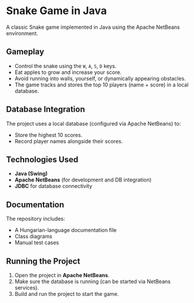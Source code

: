 # Snake Game in Java

A classic Snake game implemented in Java using the Apache NetBeans environment.

## Gameplay

- Control the snake using the `W`, `A`, `S`, `D` keys.
- Eat apples to grow and increase your score.
- Avoid running into walls, yourself, or dynamically appearing obstacles.
- The game tracks and stores the top 10 players (name + score) in a local database.

## Database Integration

The project uses a local database (configured via Apache NetBeans) to:
- Store the highest 10 scores.
- Record player names alongside their scores.

## Technologies Used

- **Java (Swing)**
- **Apache NetBeans** (for development and DB integration)
- **JDBC** for database connectivity

## Documentation

The repository includes:
- A Hungarian-language documentation file
- Class diagrams
- Manual test cases

## Running the Project

1. Open the project in **Apache NetBeans**.
2. Make sure the database is running (can be started via NetBeans services).
3. Build and run the project to start the game.


